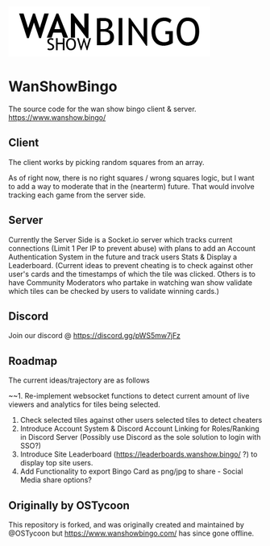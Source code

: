![WanShowBingo Logo](/client/images/wanshowbingo-b.png)

# WanShowBingo
The source code for the wan show bingo client & server. https://www.wanshow.bingo/

## Client
The client works by picking random squares from an array.

As of right now, there is no right squares / wrong squares logic, but I want to add a way to moderate that in the (nearterm) future. That would involve tracking each game from the server side.

## Server
Currently the Server Side is a Socket.io server which tracks current connections (Limit 1 Per IP to prevent abuse) with plans to add an Account Authentication System in the future and track users Stats & Display a Leaderboard. (Current ideas to prevent cheating is to check against other user's cards and the timestamps of which the tile was clicked. Others is to have Community Moderators who partake in watching wan show validate which tiles can be checked by users to validate winning cards.)

## Discord
Join our discord @ https://discord.gg/pWS5mw7jFz

## Roadmap
The current ideas/trajectory are as follows

~~1. Re-implement websocket functions to detect current amount of live viewers and analytics for tiles being selected.
1. Check selected tiles against other users selected tiles to detect cheaters
2. Introduce Account System & Discord Account Linking for Roles/Ranking in Discord Server (Possibly use Discord as the sole solution to login with SSO?)
3. Introduce Site Leaderboard (https://leaderboards.wanshow.bingo/ ?) to display top site users.
4. Add Functionality to export Bingo Card as png/jpg to share - Social Media share options?

## Originally by OSTycoon
This repository is forked, and was originally created and maintained by @OSTycoon but https://www.wanshowbingo.com/ has since gone offline.
